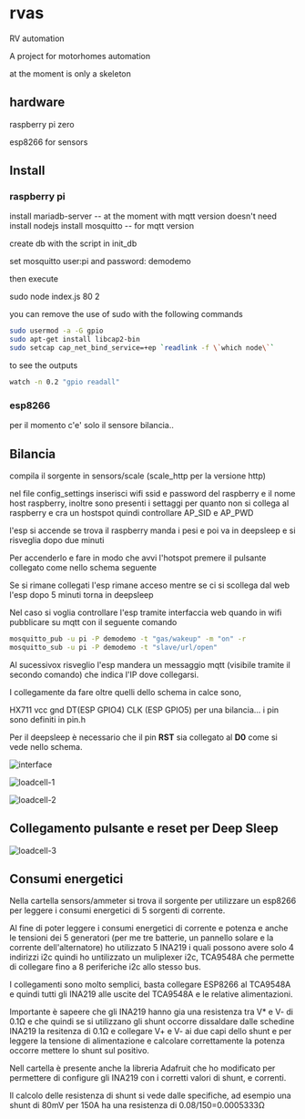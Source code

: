 # rvas

RV automation

A project for motorhomes automation

at the moment is only a skeleton


## hardware

raspberry pi zero

esp8266 for sensors

## Install

### raspberry pi 

install mariadb-server -- at the moment with mqtt version doesn't need
install nodejs
install mosquitto -- for mqtt version

create db with the script in init_db

set mosquitto user:pi and password: demodemo

then execute

sudo node index.js 80 2

you can remove the use of sudo with the following commands

```bash
sudo usermod -a -G gpio
sudo apt-get install libcap2-bin
sudo setcap cap_net_bind_service=+ep `readlink -f \`which node\``
```

to see the outputs 

```bash
watch -n 0.2 "gpio readall"
```


### esp8266

per il momento c'e' solo il sensore bilancia..

## Bilancia

compila il sorgente in sensors/scale (scale_http per la versione http)

nel file config_settings inserisci wifi ssid e password del raspberry e il nome host raspberry, inoltre sono presenti i settaggi per quanto non si collega al raspberry e cra un hostspot quindi controllare AP_SID e AP_PWD

l'esp si accende se trova il raspberry manda i pesi e poi va in deepsleep e si risveglia dopo due minuti

Per accenderlo e fare in modo che avvi l'hotspot premere il pulsante collegato come nello schema seguente

Se si rimane collegati l'esp rimane acceso mentre se ci si scollega dal web l'esp dopo 5 minuti torna in deepsleep

Nel caso si voglia controllare l'esp tramite interfaccia web quando in wifi pubblicare su mqtt con il seguente comando

```bash
mosquitto_pub -u pi -P demodemo -t "gas/wakeup" -m "on" -r
mosquitto_sub -u pi -P demodemo -t "slave/url/open"
```

Al sucessivox risveglio l'esp mandera un messaggio mqtt (visibile tramite il secondo comando) che indica l'IP dove collegarsi.

I collegamente da fare oltre quelli dello schema in calce sono, 

HX711 vcc gnd DT(ESP GPIO4) CLK (ESP GPIO5) per una bilancia... i pin sono definiti in pin.h

Per il deepsleep è necessario che il pin **RST** sia collegato al **D0** come si vede nello schema.


![interface](https://github.com/6leonardo/rvas/blob/master/images/interface.png?raw=true)


![loadcell-1](https://github.com/6leonardo/rvas/blob/master/images/loadCell-1.jpg?raw=true)

![loadcell-2](https://github.com/6leonardo/rvas/blob/master/images/loadCell-2.jpg?raw=true)


## Collegamento pulsante e reset per Deep Sleep

![loadcell-3](https://github.com/6leonardo/rvas/blob/master/images/pulsante.png?raw=true)


## Consumi energetici

Nella cartella sensors/ammeter si trova il sorgente per utilizzare un esp8266 per leggere i consumi energetici di 5 sorgenti di corrente.

Al fine di poter leggere i consumi energetici di corrente e potenza e anche le tensioni dei 5 generatori (per me tre batterie, un pannello solare e la corrente dell'alternatore) ho utilizzato 5 INA219 i quali possono avere solo 4 indirizzi i2c quindi ho untilizzato un muliplexer i2c, TCA9548A che permette di collegare fino a 8 periferiche i2c allo stesso bus.

I collegamenti sono molto semplici, basta collegare ESP8266 al TCA9548A e quindi tutti gli INA219 alle uscite del TCA9548A e le relative alimentazioni.

Importante è sapeere che gli INA219 hanno gia una resistenza tra V* e V- di 0.1Ω e che quindi se si utilizzano gli shunt occorre dissaldare dalle schedine INA219 la resitenza di 0.1Ω e collegare V+ e V- ai due capi dello shunt e per leggere la tensione di alimentazione e calcolare correttamente la potenza occorre mettere lo shunt sul positivo.

Nell cartella è presente anche la libreria Adafruit che ho modificato per permettere di configure gli INA219 con i corretti valori di shunt, e correnti.

Il calcolo delle resistenza di shunt si vede dalle specifiche, ad esempio una shunt di 80mV per 150A ha una resistenza di 0.08/150=0.0005333Ω



